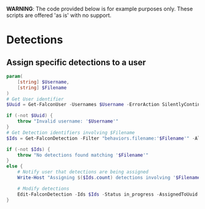 **WARNING**: The code provided below is for example purposes only. These scripts are offered 'as is' with no support.

# Detections

## Assign specific detections to a user
```powershell
param(
    [string] $Username,
    [string] $Filename
)
# Get User identifier
$Uuid = Get-FalconUser -Usernames $Username -ErrorAction SilentlyContinue

if (-not $Uuid) {
    throw "Invalid username: '$Username'"
}
# Get Detection identifiers involving $Filename
$Ids = Get-FalconDetection -Filter "behaviors.filename:'$Filename'" -All

if (-not $Ids) {
    throw "No detections found matching '$Filename'"
}
else {
    # Notify user that detections are being assigned
    Write-Host "Assigning $($Ids.count) detections involving '$Filename' to '$Username'..."

    # Modify detections
    Edit-FalconDetection -Ids $Ids -Status in_progress -AssignedToUuid $Uuid
}
```